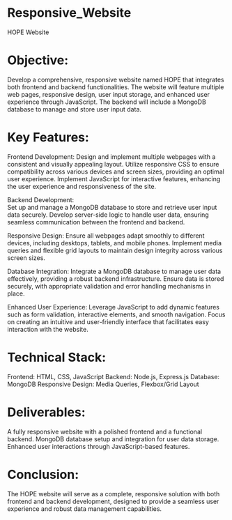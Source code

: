 # Responsive_Website
HOPE Website

# Objective:
Develop a comprehensive, responsive website named HOPE that integrates both frontend and backend functionalities. The website will feature multiple web pages, responsive design, user input storage, and enhanced user experience through JavaScript. The backend will include a MongoDB database to manage and store user input data.

# Key Features:
Frontend Development:
Design and implement multiple webpages with a consistent and visually appealing layout.
Utilize responsive CSS to ensure compatibility across various devices and screen sizes, providing an optimal user experience.
Implement JavaScript for interactive features, enhancing the user experience and responsiveness of the site.

Backend Development:  
Set up and manage a MongoDB database to store and retrieve user input data securely.
Develop server-side logic to handle user data, ensuring seamless communication between the frontend and backend.

Responsive Design:
Ensure all webpages adapt smoothly to different devices, including desktops, tablets, and mobile phones.
Implement media queries and flexible grid layouts to maintain design integrity across various screen sizes.

Database Integration:
Integrate a MongoDB database to manage user data effectively, providing a robust backend infrastructure.
Ensure data is stored securely, with appropriate validation and error handling mechanisms in place.

Enhanced User Experience:
Leverage JavaScript to add dynamic features such as form validation, interactive elements, and smooth navigation.
Focus on creating an intuitive and user-friendly interface that facilitates easy interaction with the website.

# Technical Stack:

Frontend: HTML, CSS, JavaScript
Backend: Node.js, Express.js
Database: MongoDB
Responsive Design: Media Queries, Flexbox/Grid Layout

# Deliverables:
A fully responsive website with a polished frontend and a functional backend.
MongoDB database setup and integration for user data storage.
Enhanced user interactions through JavaScript-based features.

# Conclusion:
The HOPE website will serve as a complete, responsive solution with both frontend and backend development, designed to provide a seamless user experience and robust data management capabilities.
